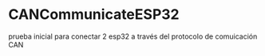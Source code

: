 # CANCommunicateESP32
prueba inicial para conectar 2 esp32 a través del protocolo de comuicación CAN
